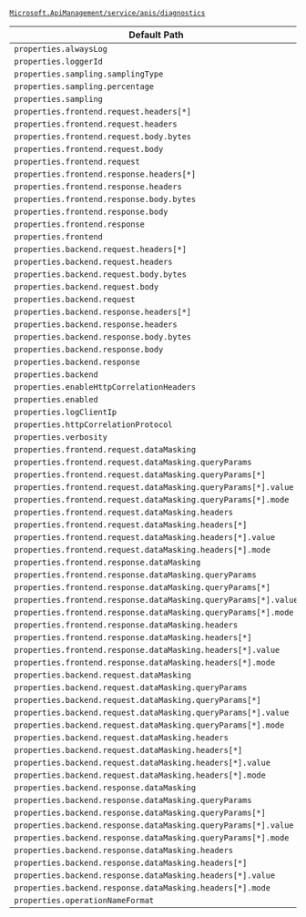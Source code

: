 [`Microsoft.ApiManagement/service/apis/diagnostics`](https://docs.microsoft.com/en-us/azure/templates/microsoft.apimanagement/service/apis/diagnostics)

| Default Path | Alias |
|---|---|
| `properties.alwaysLog` | `Microsoft.ApiManagement/service/apis/diagnostics/alwaysLog` |
| `properties.loggerId` | `Microsoft.ApiManagement/service/apis/diagnostics/loggerId` |
| `properties.sampling.samplingType` | `Microsoft.ApiManagement/service/apis/diagnostics/sampling.samplingType` |
| `properties.sampling.percentage` | `Microsoft.ApiManagement/service/apis/diagnostics/sampling.percentage` |
| `properties.sampling` | `Microsoft.ApiManagement/service/apis/diagnostics/sampling` |
| `properties.frontend.request.headers[*]` | `Microsoft.ApiManagement/service/apis/diagnostics/frontend.request.headers[*]` |
| `properties.frontend.request.headers` | `Microsoft.ApiManagement/service/apis/diagnostics/frontend.request.headers` |
| `properties.frontend.request.body.bytes` | `Microsoft.ApiManagement/service/apis/diagnostics/frontend.request.body.bytes` |
| `properties.frontend.request.body` | `Microsoft.ApiManagement/service/apis/diagnostics/frontend.request.body` |
| `properties.frontend.request` | `Microsoft.ApiManagement/service/apis/diagnostics/frontend.request` |
| `properties.frontend.response.headers[*]` | `Microsoft.ApiManagement/service/apis/diagnostics/frontend.response.headers[*]` |
| `properties.frontend.response.headers` | `Microsoft.ApiManagement/service/apis/diagnostics/frontend.response.headers` |
| `properties.frontend.response.body.bytes` | `Microsoft.ApiManagement/service/apis/diagnostics/frontend.response.body.bytes` |
| `properties.frontend.response.body` | `Microsoft.ApiManagement/service/apis/diagnostics/frontend.response.body` |
| `properties.frontend.response` | `Microsoft.ApiManagement/service/apis/diagnostics/frontend.response` |
| `properties.frontend` | `Microsoft.ApiManagement/service/apis/diagnostics/frontend` |
| `properties.backend.request.headers[*]` | `Microsoft.ApiManagement/service/apis/diagnostics/backend.request.headers[*]` |
| `properties.backend.request.headers` | `Microsoft.ApiManagement/service/apis/diagnostics/backend.request.headers` |
| `properties.backend.request.body.bytes` | `Microsoft.ApiManagement/service/apis/diagnostics/backend.request.body.bytes` |
| `properties.backend.request.body` | `Microsoft.ApiManagement/service/apis/diagnostics/backend.request.body` |
| `properties.backend.request` | `Microsoft.ApiManagement/service/apis/diagnostics/backend.request` |
| `properties.backend.response.headers[*]` | `Microsoft.ApiManagement/service/apis/diagnostics/backend.response.headers[*]` |
| `properties.backend.response.headers` | `Microsoft.ApiManagement/service/apis/diagnostics/backend.response.headers` |
| `properties.backend.response.body.bytes` | `Microsoft.ApiManagement/service/apis/diagnostics/backend.response.body.bytes` |
| `properties.backend.response.body` | `Microsoft.ApiManagement/service/apis/diagnostics/backend.response.body` |
| `properties.backend.response` | `Microsoft.ApiManagement/service/apis/diagnostics/backend.response` |
| `properties.backend` | `Microsoft.ApiManagement/service/apis/diagnostics/backend` |
| `properties.enableHttpCorrelationHeaders` | `Microsoft.ApiManagement/service/apis/diagnostics/enableHttpCorrelationHeaders` |
| `properties.enabled` | `Microsoft.ApiManagement/service/apis/diagnostics/enabled` |
| `properties.logClientIp` | `Microsoft.ApiManagement/service/apis/diagnostics/logClientIp` |
| `properties.httpCorrelationProtocol` | `Microsoft.ApiManagement/service/apis/diagnostics/httpCorrelationProtocol` |
| `properties.verbosity` | `Microsoft.ApiManagement/service/apis/diagnostics/verbosity` |
| `properties.frontend.request.dataMasking` | `Microsoft.ApiManagement/service/apis/diagnostics/frontend.request.dataMasking` |
| `properties.frontend.request.dataMasking.queryParams` | `Microsoft.ApiManagement/service/apis/diagnostics/frontend.request.dataMasking.queryParams` |
| `properties.frontend.request.dataMasking.queryParams[*]` | `Microsoft.ApiManagement/service/apis/diagnostics/frontend.request.dataMasking.queryParams[*]` |
| `properties.frontend.request.dataMasking.queryParams[*].value` | `Microsoft.ApiManagement/service/apis/diagnostics/frontend.request.dataMasking.queryParams[*].value` |
| `properties.frontend.request.dataMasking.queryParams[*].mode` | `Microsoft.ApiManagement/service/apis/diagnostics/frontend.request.dataMasking.queryParams[*].mode` |
| `properties.frontend.request.dataMasking.headers` | `Microsoft.ApiManagement/service/apis/diagnostics/frontend.request.dataMasking.headers` |
| `properties.frontend.request.dataMasking.headers[*]` | `Microsoft.ApiManagement/service/apis/diagnostics/frontend.request.dataMasking.headers[*]` |
| `properties.frontend.request.dataMasking.headers[*].value` | `Microsoft.ApiManagement/service/apis/diagnostics/frontend.request.dataMasking.headers[*].value` |
| `properties.frontend.request.dataMasking.headers[*].mode` | `Microsoft.ApiManagement/service/apis/diagnostics/frontend.request.dataMasking.headers[*].mode` |
| `properties.frontend.response.dataMasking` | `Microsoft.ApiManagement/service/apis/diagnostics/frontend.response.dataMasking` |
| `properties.frontend.response.dataMasking.queryParams` | `Microsoft.ApiManagement/service/apis/diagnostics/frontend.response.dataMasking.queryParams` |
| `properties.frontend.response.dataMasking.queryParams[*]` | `Microsoft.ApiManagement/service/apis/diagnostics/frontend.response.dataMasking.queryParams[*]` |
| `properties.frontend.response.dataMasking.queryParams[*].value` | `Microsoft.ApiManagement/service/apis/diagnostics/frontend.response.dataMasking.queryParams[*].value` |
| `properties.frontend.response.dataMasking.queryParams[*].mode` | `Microsoft.ApiManagement/service/apis/diagnostics/frontend.response.dataMasking.queryParams[*].mode` |
| `properties.frontend.response.dataMasking.headers` | `Microsoft.ApiManagement/service/apis/diagnostics/frontend.response.dataMasking.headers` |
| `properties.frontend.response.dataMasking.headers[*]` | `Microsoft.ApiManagement/service/apis/diagnostics/frontend.response.dataMasking.headers[*]` |
| `properties.frontend.response.dataMasking.headers[*].value` | `Microsoft.ApiManagement/service/apis/diagnostics/frontend.response.dataMasking.headers[*].value` |
| `properties.frontend.response.dataMasking.headers[*].mode` | `Microsoft.ApiManagement/service/apis/diagnostics/frontend.response.dataMasking.headers[*].mode` |
| `properties.backend.request.dataMasking` | `Microsoft.ApiManagement/service/apis/diagnostics/backend.request.dataMasking` |
| `properties.backend.request.dataMasking.queryParams` | `Microsoft.ApiManagement/service/apis/diagnostics/backend.request.dataMasking.queryParams` |
| `properties.backend.request.dataMasking.queryParams[*]` | `Microsoft.ApiManagement/service/apis/diagnostics/backend.request.dataMasking.queryParams[*]` |
| `properties.backend.request.dataMasking.queryParams[*].value` | `Microsoft.ApiManagement/service/apis/diagnostics/backend.request.dataMasking.queryParams[*].value` |
| `properties.backend.request.dataMasking.queryParams[*].mode` | `Microsoft.ApiManagement/service/apis/diagnostics/backend.request.dataMasking.queryParams[*].mode` |
| `properties.backend.request.dataMasking.headers` | `Microsoft.ApiManagement/service/apis/diagnostics/backend.request.dataMasking.headers` |
| `properties.backend.request.dataMasking.headers[*]` | `Microsoft.ApiManagement/service/apis/diagnostics/backend.request.dataMasking.headers[*]` |
| `properties.backend.request.dataMasking.headers[*].value` | `Microsoft.ApiManagement/service/apis/diagnostics/backend.request.dataMasking.headers[*].value` |
| `properties.backend.request.dataMasking.headers[*].mode` | `Microsoft.ApiManagement/service/apis/diagnostics/backend.request.dataMasking.headers[*].mode` |
| `properties.backend.response.dataMasking` | `Microsoft.ApiManagement/service/apis/diagnostics/backend.response.dataMasking` |
| `properties.backend.response.dataMasking.queryParams` | `Microsoft.ApiManagement/service/apis/diagnostics/backend.response.dataMasking.queryParams` |
| `properties.backend.response.dataMasking.queryParams[*]` | `Microsoft.ApiManagement/service/apis/diagnostics/backend.response.dataMasking.queryParams[*]` |
| `properties.backend.response.dataMasking.queryParams[*].value` | `Microsoft.ApiManagement/service/apis/diagnostics/backend.response.dataMasking.queryParams[*].value` |
| `properties.backend.response.dataMasking.queryParams[*].mode` | `Microsoft.ApiManagement/service/apis/diagnostics/backend.response.dataMasking.queryParams[*].mode` |
| `properties.backend.response.dataMasking.headers` | `Microsoft.ApiManagement/service/apis/diagnostics/backend.response.dataMasking.headers` |
| `properties.backend.response.dataMasking.headers[*]` | `Microsoft.ApiManagement/service/apis/diagnostics/backend.response.dataMasking.headers[*]` |
| `properties.backend.response.dataMasking.headers[*].value` | `Microsoft.ApiManagement/service/apis/diagnostics/backend.response.dataMasking.headers[*].value` |
| `properties.backend.response.dataMasking.headers[*].mode` | `Microsoft.ApiManagement/service/apis/diagnostics/backend.response.dataMasking.headers[*].mode` |
| `properties.operationNameFormat` | `Microsoft.ApiManagement/service/apis/diagnostics/operationNameFormat` |

